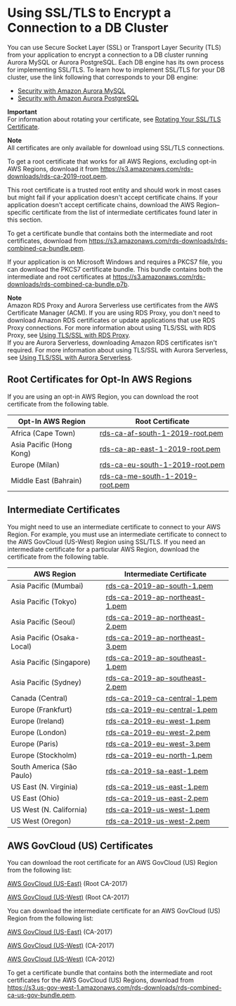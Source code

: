 # Using SSL/TLS to Encrypt a Connection to a DB Cluster<a name="UsingWithRDS.SSL"></a>

You can use Secure Socket Layer \(SSL\) or Transport Layer Security \(TLS\) from your application to encrypt a connection to a DB cluster running Aurora MySQL or Aurora PostgreSQL\. Each DB engine has its own process for implementing SSL/TLS\. To learn how to implement SSL/TLS for your DB cluster, use the link following that corresponds to your DB engine: 
+ [Security with Amazon Aurora MySQL](AuroraMySQL.Security.md)
+ [Security with Amazon Aurora PostgreSQL](AuroraPostgreSQL.Security.md)

**Important**  
For information about rotating your certificate, see [Rotating Your SSL/TLS Certificate](UsingWithRDS.SSL-certificate-rotation.md)\.

**Note**  
All certificates are only available for download using SSL/TLS connections\.

To get a root certificate that works for all AWS Regions, excluding opt\-in AWS Regions, download it from [ https://s3\.amazonaws\.com/rds\-downloads/rds\-ca\-2019\-root\.pem](https://s3.amazonaws.com/rds-downloads/rds-ca-2019-root.pem)\.

This root certificate is a trusted root entity and should work in most cases but might fail if your application doesn't accept certificate chains\. If your application doesn't accept certificate chains, download the AWS Region–specific certificate from the list of intermediate certificates found later in this section\.

To get a certificate bundle that contains both the intermediate and root certificates, download from [ https://s3\.amazonaws\.com/rds\-downloads/rds\-combined\-ca\-bundle\.pem](https://s3.amazonaws.com/rds-downloads/rds-combined-ca-bundle.pem)\. 

If your application is on Microsoft Windows and requires a PKCS7 file, you can download the PKCS7 certificate bundle\. This bundle contains both the intermediate and root certificates at [ https://s3\.amazonaws\.com/rds\-downloads/rds\-combined\-ca\-bundle\.p7b](https://s3.amazonaws.com/rds-downloads/rds-combined-ca-bundle.p7b)\. 

**Note**  
Amazon RDS Proxy and Aurora Serverless use certificates from the AWS Certificate Manager \(ACM\)\. If you are using RDS Proxy, you don't need to download Amazon RDS certificates or update applications that use RDS Proxy connections\. For more information about using TLS/SSL with RDS Proxy, see [Using TLS/SSL with RDS Proxy](rds-proxy.md#rds-proxy-security.tls)\.  
If you are Aurora Serverless, downloading Amazon RDS certificates isn't required\. For more information about using TLS/SSL with Aurora Serverless, see [Using TLS/SSL with Aurora Serverless](aurora-serverless.md#aurora-serverless.tls)\.

## Root Certificates for Opt\-In AWS Regions<a name="UsingWithRDS.SSL.RootCertificatesOptIn"></a>

If you are using an opt\-in AWS Region, you can download the root certificate from the following table\.


| **Opt\-In AWS Region** | **Root Certificate** | 
| --- | --- | 
| Africa \(Cape Town\) | [rds\-ca\-af\-south\-1\-2019\-root\.pem](https://s3.amazonaws.com/rds-downloads/rds-ca-af-south-1-2019-root.pem) | 
| Asia Pacific \(Hong Kong\) | [rds\-ca\-ap\-east\-1\-2019\-root\.pem](https://s3.amazonaws.com/rds-downloads/rds-ca-ap-east-1-2019-root.pem) | 
| Europe \(Milan\) | [rds\-ca\-eu\-south\-1\-2019\-root\.pem](https://s3.amazonaws.com/rds-downloads/rds-ca-eu-south-1-2019-root.pem) | 
| Middle East \(Bahrain\) | [rds\-ca\-me\-south\-1\-2019\-root\.pem](https://s3.amazonaws.com/rds-downloads/rds-ca-me-south-1-2019-root.pem) | 

## Intermediate Certificates<a name="UsingWithRDS.SSL.IntermediateCertificates"></a>

You might need to use an intermediate certificate to connect to your AWS Region\. For example, you must use an intermediate certificate to connect to the AWS GovCloud \(US\-West\) Region using SSL/TLS\. If you need an intermediate certificate for a particular AWS Region, download the certificate from the following table\.


| **AWS Region** | **Intermediate Certificate** | 
| --- | --- | 
| Asia Pacific \(Mumbai\) | [rds\-ca\-2019\-ap\-south\-1\.pem](https://s3.amazonaws.com/rds-downloads/rds-ca-2019-ap-south-1.pem) | 
| Asia Pacific \(Tokyo\) | [rds\-ca\-2019\-ap\-northeast\-1\.pem](https://s3.amazonaws.com/rds-downloads/rds-ca-2019-ap-northeast-1.pem) | 
| Asia Pacific \(Seoul\) | [rds\-ca\-2019\-ap\-northeast\-2\.pem](https://s3.amazonaws.com/rds-downloads/rds-ca-2019-ap-northeast-2.pem) | 
| Asia Pacific \(Osaka\-Local\) | [rds\-ca\-2019\-ap\-northeast\-3\.pem](https://s3.amazonaws.com/rds-downloads/rds-ca-2019-ap-northeast-3.pem) | 
| Asia Pacific \(Singapore\) | [rds\-ca\-2019\-ap\-southeast\-1\.pem](https://s3.amazonaws.com/rds-downloads/rds-ca-2019-ap-southeast-1.pem) | 
| Asia Pacific \(Sydney\) | [rds\-ca\-2019\-ap\-southeast\-2\.pem](https://s3.amazonaws.com/rds-downloads/rds-ca-2019-ap-southeast-2.pem) | 
| Canada \(Central\) | [rds\-ca\-2019\-ca\-central\-1\.pem](https://s3.amazonaws.com/rds-downloads/rds-ca-2019-ca-central-1.pem) | 
| Europe \(Frankfurt\) | [rds\-ca\-2019\-eu\-central\-1\.pem](https://s3.amazonaws.com/rds-downloads/rds-ca-2019-eu-central-1.pem) | 
| Europe \(Ireland\) | [rds\-ca\-2019\-eu\-west\-1\.pem](https://s3.amazonaws.com/rds-downloads/rds-ca-2019-eu-west-1.pem) | 
| Europe \(London\) | [rds\-ca\-2019\-eu\-west\-2\.pem](https://s3.amazonaws.com/rds-downloads/rds-ca-2019-eu-west-2.pem) | 
| Europe \(Paris\) | [rds\-ca\-2019\-eu\-west\-3\.pem](https://s3.amazonaws.com/rds-downloads/rds-ca-2019-eu-west-3.pem) | 
| Europe \(Stockholm\) | [rds\-ca\-2019\-eu\-north\-1\.pem](https://s3.amazonaws.com/rds-downloads/rds-ca-2019-eu-north-1.pem) | 
| South America \(São Paulo\) | [rds\-ca\-2019\-sa\-east\-1\.pem](https://s3.amazonaws.com/rds-downloads/rds-ca-2019-sa-east-1.pem) | 
| US East \(N\. Virginia\) | [rds\-ca\-2019\-us\-east\-1\.pem](https://s3.amazonaws.com/rds-downloads/rds-ca-2019-us-east-1.pem) | 
| US East \(Ohio\) | [rds\-ca\-2019\-us\-east\-2\.pem](https://s3.amazonaws.com/rds-downloads/rds-ca-2019-us-east-2.pem) | 
| US West \(N\. California\) | [rds\-ca\-2019\-us\-west\-1\.pem](https://s3.amazonaws.com/rds-downloads/rds-ca-2019-us-west-1.pem) | 
| US West \(Oregon\) | [rds\-ca\-2019\-us\-west\-2\.pem](https://s3.amazonaws.com/rds-downloads/rds-ca-2019-us-west-2.pem) | 

## AWS GovCloud \(US\) Certificates<a name="UsingWithRDS.SSL.GovCloudCertificates"></a>

You can download the root certificate for an AWS GovCloud \(US\) Region from the following list:

[AWS GovCloud \(US\-East\)](https://s3.us-gov-west-1.amazonaws.com/rds-downloads/rds-ca-us-gov-east-1-2017-root.pem) \(Root CA\-2017\)

[AWS GovCloud \(US\-West\)](https://s3.us-gov-west-1.amazonaws.com/rds-downloads/rds-ca-us-gov-west-1-2017-root.pem) \(Root CA\-2017\)

You can download the intermediate certificate for an AWS GovCloud \(US\) Region from the following list:

[AWS GovCloud \(US\-East\)](https://s3.us-gov-west-1.amazonaws.com/rds-downloads/rds-ca-2017-us-gov-east-1-intermediate.pem) \(CA\-2017\)

[AWS GovCloud \(US\-West\)](https://s3.us-gov-west-1.amazonaws.com/rds-downloads/rds-ca-2017-us-gov-west-1.pem) \(CA\-2017\)

[AWS GovCloud \(US\-West\)](https://s3.us-gov-west-1.amazonaws.com/rds-downloads/rds-ca-2012-us-gov-west-1.pem) \(CA\-2012\)

To get a certificate bundle that contains both the intermediate and root certificates for the AWS GovCloud \(US\) Regions, download from [ https://s3\.us\-gov\-west\-1\.amazonaws\.com/rds\-downloads/rds\-combined\-ca\-us\-gov\-bundle\.pem](https://s3.us-gov-west-1.amazonaws.com/rds-downloads/rds-combined-ca-us-gov-bundle.pem)\. 